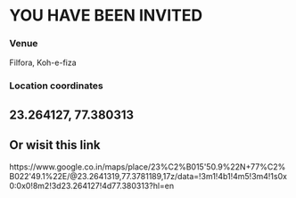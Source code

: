 <h1>YOU HAVE BEEN INVITED</h1>

<h3>Venue</h3>
Filfora, Koh-e-fiza

<h3>Location coordinates</h3> 
<h2>23.264127, 77.380313</h2>

<h2>Or wisit this link</h2>
https://www.google.co.in/maps/place/23%C2%B015'50.9%22N+77%C2%B022'49.1%22E/@23.2641319,77.3781189,17z/data=!3m1!4b1!4m5!3m4!1s0x0:0x0!8m2!3d23.264127!4d77.380313?hl=en
